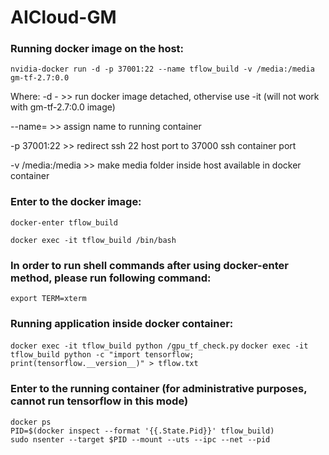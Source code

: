 # AICloud-GM
### Running docker image on the host:
```
nvidia-docker run -d -p 37001:22 --name tflow_build -v /media:/media gm-tf-2.7:0.0
```
Where: -d - >> run docker image detached, othervise use -it (will not work with gm-tf-2.7:0.0 image)

--name= >> assign name to running container

-p 37001:22 >> redirect ssh 22 host port to 37000 ssh container port

-v /media:/media >> make media folder inside host available in docker container

### Enter to the docker image:
`docker-enter tflow_build`

`docker exec -it tflow_build /bin/bash`
### In order to run shell commands after using docker-enter method, please run following command:
`export TERM=xterm`
### Running application inside docker container:
`docker exec -it tflow_build python /gpu_tf_check.py`
`docker exec -it tflow_build python -c "import tensorflow; print(tensorflow.__version__)" > tflow.txt`
### Enter to the running container (for administrative purposes, cannot run tensorflow in this mode)
```
docker ps
PID=$(docker inspect --format '{{.State.Pid}}' tflow_build)
sudo nsenter --target $PID --mount --uts --ipc --net --pid
```

